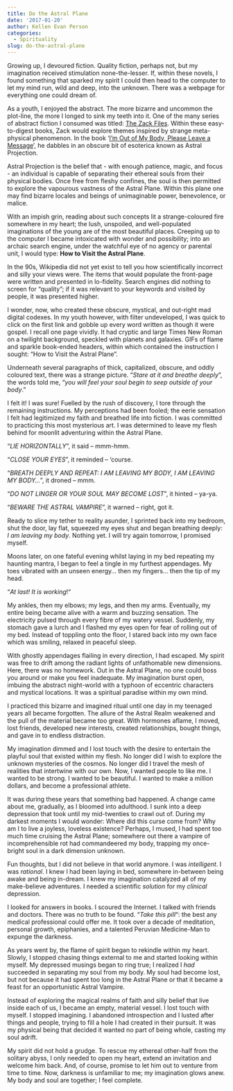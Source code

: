 ```yaml
---
title: Do the Astral Plane
date: '2017-01-20'
author: Kellen Evan Person
categories:
  - Spirituality
slug: do-the-astral-plane
---
```

Growing up, I devoured fiction. Quality fiction, perhaps not, but my imagination received stimulation none-the-lesser. If, within these novels, I found something that sparked my spirit I could then head to the computer to let my mind run, wild and deep, into the unknown. There was a webpage for everything one could dream of.

As a youth, I enjoyed the abstract. The more bizarre and uncommon the plot-line, the more I longed to sink my teeth into it. One of the many series of abstract fiction I consumed was titled: [The Zack Files](http://amzn.to/2iXH8lS). Within these easy-to-digest books, Zack would explore themes inspired by strange meta-physical phenomenon. In the book ‘[I’m Out of My Body, Please Leave a Message](http://amzn.to/2iXH8lS)’, he dabbles in an obscure bit of esoterica known as Astral Projection.

Astral Projection is the belief that - with enough patience, magic, and focus - an individual is capable of separating their ethereal souls from their physical bodies. Once free from fleshy confines, the soul is then permitted to explore the vapourous vastness of the Astral Plane. Within this plane one may find bizarre locales and beings of unimaginable power, benevolence, or malice.

With an impish grin, reading about such concepts lit a strange-coloured fire somewhere in my heart; the lush, unspoiled, and well-populated imaginations of the young are of the most beautiful places. Creeping up to the computer I became intoxicated with wonder and possibility; into an archaic search engine, under the watchful eye of no agency or parental unit, I would type: **How to Visit the Astral Plane**.

In the 90s, Wikipedia did not yet exist to tell you how scientifically incorrect and silly your views were. The items that would populate the front-page were written and presented in lo-fidelity. Search engines did nothing to screen for “quality”; if it was relevant to your keywords and visited by people, it was presented higher.

I wonder, now, who created these obscure, mystical, and out-right mad digital codexes. In my youth however, with filter undeveloped, I was quick to click on the first link and gobble up every word written as though it were gospel. I recall one page vividly. It had cryptic and large Times New Roman on a twilight background, speckled with planets and galaxies. GIFs of flame and sparkle book-ended headers, within which contained the instruction I sought: “How to Visit the Astral Plane”.

Underneath several paragraphs of thick, capitalized, obscure, and oddly coloured text, there was a strange picture. “*Stare at it and breathe deeply*”, the words told me, “*you will feel your soul begin to seep outside of your body*.”

I felt it! I was sure! Fuelled by the rush of discovery, I tore through the remaining instructions. My perceptions had been fooled; the eerie sensation I felt had legitimized my faith and breathed life into fiction. I was committed to practicing this most mysterious art. I was determined to leave my flesh behind for moonlit adventuring within the Astral Plane.

“*LIE HORIZONTALLY*”, it said – mmm-hmm.

“*CLOSE YOUR EYES*”, it reminded – ‘course.

“*BREATH DEEPLY AND REPEAT: I AM LEAVING MY BODY, I AM LEAVING MY BODY…*”, it droned – mmm.

“*DO NOT LINGER OR YOUR SOUL MAY BECOME LOST*”, it hinted – ya-ya.

“*BEWARE THE ASTRAL VAMPIRE*”, it warned – right, got it.



Ready to slice my tether to reality asunder, I sprinted back into my bedroom, shut the door, lay flat, squeezed my eyes shut and began breathing deeply: *I am leaving my body*. Nothing yet. I will try again tomorrow, I promised myself.

Moons later, on one fateful evening whilst laying in my bed repeating my haunting mantra, I began to feel a tingle in my furthest appendages. My toes vibrated with an unseen energy… then my fingers… then the tip of my head.

“*At last! It is working*!“

My ankles, then my elbows; my legs, and then my arms. Eventually, my entire being became alive with a warm and buzzing sensation. The electricity pulsed through every fibre of my watery vessel. Suddenly, my stomach gave a lurch and I flashed my eyes open for fear of rolling out of my bed. Instead of toppling onto the floor, I stared back into my own face which was smiling, relaxed in peaceful sleep.



With ghostly appendages flailing in every direction, I had escaped. My spirit was free to drift among the radiant lights of unfathomable new dimensions. Here, there was no homework. Out in the Astral Plane, no one could boss you around or make you feel inadequate. My imagination burst open, imbuing the abstract night-world with a typhoon of eccentric characters and mystical locations. It was a spiritual paradise within my own mind.

I practiced this bizarre and imagined ritual until one day in my teenaged years all became forgotten. The allure of the Astral Realm weakened and the pull of the material became too great. With hormones aflame, I moved, lost friends, developed new interests, created relationships, bought things, and gave in to endless distraction.



My imagination dimmed and I lost touch with the desire to entertain the playful soul that existed within my flesh. No longer did I wish to explore the unknown mysteries of the cosmos. No longer did I travel the mesh of realities that intertwine with our own. Now, I wanted people to like me. I wanted to be strong. I wanted to be beautiful. I wanted to make a million dollars, and become a professional athlete.

It was during these years that something bad happened. A change came about me, gradually, as I bloomed into adulthood. I sunk into a deep depression that took until my mid-twenties to crawl out of. During my darkest moments I would wonder: Where did this curse come from? Why am I to live a joyless, loveless existence? Perhaps, I mused, I had spent too much time cruising the Astral Plane; somewhere out there a vampire of incomprehensible rot had commandeered my body, trapping my once-bright soul in a dark dimension unknown.

Fun thoughts, but I did not believe in that world anymore. I was *intelligent*. I was *rational*. I knew I had been laying in bed, somewhere in-between being awake and being in-dream. I knew my imagination catalyzed all of my make-believe adventures. I needed a scientific *solution* for my *clinical* depression.

I looked for answers in books. I scoured the Internet. I talked with friends and doctors. There was no truth to be found. “*Take this pill*“: the best any medical professional could offer me. It took over a decade of meditation, personal growth, epiphanies, and a talented Peruvian Medicine-Man to expunge the darkness.

As years went by, the flame of spirit began to rekindle within my heart. Slowly, I stopped chasing things external to me and started looking within myself. My depressed musings began to ring true; I realized I *had* succeeded in separating my soul from my body. My soul had become lost, but not because it had spent too long in the Astral Plane or that it became a feast for an opportunistic Astral Vampire.

Instead of exploring the magical realms of faith and silly belief that live inside each of us, I became an empty, material vessel. I lost touch with myself. I stopped imagining. I abandoned introspection and I lusted after things and people, trying to fill a hole I had created in their pursuit. It was my physical being that decided it wanted no part of being whole, casting my soul adrift.

My spirit did not hold a grudge. To rescue my ethereal other-half from the solitary abyss, I only needed to open my heart, extend an invitation and welcome him back. And, of course, promise to let him out to venture from time to time. Now, darkness is unfamiliar to me; my imagination glows anew. My body and soul are together; I feel complete.
